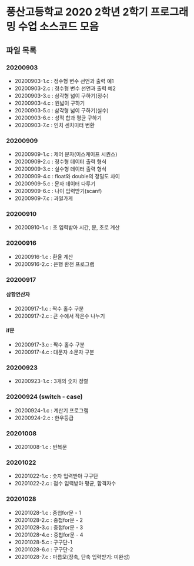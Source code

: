 # 풍산고등학교 2020 2학년 2학기 프로그래밍 수업 소스코드 모음

## 파일 목록

### 20200903

- 20200903-1.c : 정수형 변수 선언과 출력 예1
- 20200903-2.c : 정수형 변수 선언과 출력 예2
- 20200903-3.c : 삼각형 넓이 구하기(정수)
- 20200903-4.c : 원넓이 구하기
- 20200903-5.c : 삼각형 넓이 구하기(실수)
- 20200903-6.c : 성적 합과 평균 구하기
- 20200903-7.c : 인치 센치미터 변환

### 20200909

- 20200909-1.c : 제어 문자(이스케이프 시퀀스)
- 20200909-2.c : 정수형 데이터 출력 형식
- 20200909-3.c : 실수형 데이터 출력 형식
- 20200909-4.c : float와 double의 정밀도 차이
- 20200909-5.c : 문자 데이터 다루기
- 20200909-6.c : 나이 입력받기(scanf)
- 20200909-7.c : 과일가게

### 20200910

- 20200910-1.c : 초 입력받아 시간, 분, 초로 계산

### 20200916

- 20200916-1.c : 환율 계산
- 20200916-2.c : 은행 환전 프로그램

### 20200917

#### 삼항연산자

- 20200917-1.c : 짝수 홀수 구분
- 20200917-2.c : 큰 수에서 작은수 나누기

#### if문

- 20200917-3.c : 짝수 홀수 구분
- 20200917-4.c : 대문자 소문자 구분

### 20200923

- 20200923-1.c : 3개의 숫자 정렬

### 20200924 (switch - case)

- 20200924-1.c : 계산기 프로그램
- 20200924-2.c : 한우등급

### 20201008

- 20201008-1.c : 반복문

### 20201022

- 20201022-1.c : 숫자 입력받아 구구단
- 20201022-2.c : 점수 입력받아 평균, 합격자수

### 20201028

- 20201028-1.c : 중첩for문 - 1
- 20201028-2.c : 중첩for문 - 2
- 20201028-3.c : 중첩for문 - 3
- 20201028-4.c : 중첩for문 - 4
- 20201028-5.c : 구구단-1
- 20201028-6.c : 구구단-2
- 20201028-7.c : 마름모(장축, 단축 입력받기: 미완성)
